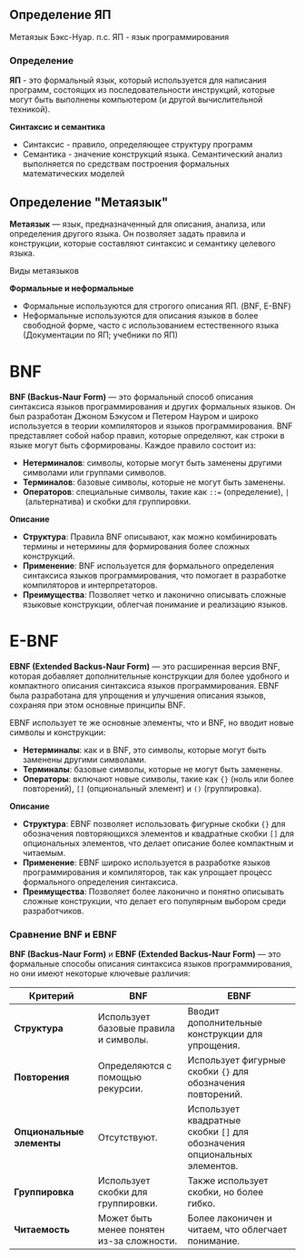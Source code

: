 ## Определение ЯП
Метаязык Бэкс-Нуар.
п.с. ЯП - язык программирования
  ### Определение
  
**ЯП** - это формальный язык, который используется для написания программ, состоящих из последовательности инструкций, которые могут быть выполнены компьютером (и другой вычислительной техникой).

**Синтаксис и семантика** 
- Синтаксис - правило, определяющее структуру программ
- Семантика - значение конструкций языка. Семантический анализ выполняется по средствам построения формальных математических моделей

## Определение "Метаязык"

**Метаязык** — язык, предназначенный для описания, анализа, или определения другого языка.
Он позволяет задать правила и конструкции, которые составляют синтаксис и семантику целевого языка.

Виды метаязыков

**Формальные и неформальные**
- Формальные используются для строгого описания ЯП. (BNF, E-BNF)
- Неформальные используются для описания языков в более свободной форме, часто с использованием естественного языка (Документации по ЯП; учебники по ЯП)

# **BNF**

**BNF (Backus-Naur Form)** — это формальный способ описания синтаксиса языков программирования и других формальных языков. Он был разработан Джоном Бэкусом и Петером Науром и широко используется в теории компиляторов и языков программирования.
BNF представляет собой набор правил, которые определяют, как строки в языке могут быть сформированы. Каждое правило состоит из:

- **Нетерминалов**: символы, которые могут быть заменены другими символами или группами символов.
- **Терминалов**: базовые символы, которые не могут быть заменены.
- **Операторов**: специальные символы, такие как `::=` (определение), `|` (альтернатива) и скобки для группировки.
 
 **Описание**

- **Структура**: Правила BNF описывают, как можно комбинировать термины и нетермины для формирования более сложных конструкций.
- **Применение**: BNF используется для формального определения синтаксиса языков программирования, что помогает в разработке компиляторов и интерпретаторов.
- **Преимущества**: Позволяет четко и лаконично описывать сложные языковые конструкции, облегчая понимание и реализацию языков.

# **E-BNF**

**EBNF (Extended Backus-Naur Form)** — это расширенная версия BNF, которая добавляет дополнительные конструкции для более удобного и компактного описания синтаксиса языков программирования. EBNF была разработана для упрощения и улучшения описания языков, сохраняя при этом основные принципы BNF.

EBNF использует те же основные элементы, что и BNF, но вводит новые символы и конструкции:

- **Нетерминалы**: как и в BNF, это символы, которые могут быть заменены другими символами.
- **Терминалы**: базовые символы, которые не могут быть заменены.
- **Операторы**: включают новые символы, такие как `{}` (ноль или более повторений), `[]` (опциональный элемент) и `()` (группировка).

**Описание**

- **Структура**: EBNF позволяет использовать фигурные скобки `{}` для обозначения повторяющихся элементов и квадратные скобки `[]` для опциональных элементов, что делает описание более компактным и читаемым.
- **Применение**: EBNF широко используется в разработке языков программирования и компиляторов, так как упрощает процесс формального определения синтаксиса.
- **Преимущества**: Позволяет более лаконично и понятно описывать сложные конструкции, что делает его популярным выбором среди разработчиков.


### Сравнение BNF и EBNF

**BNF (Backus-Naur Form)** и **EBNF (Extended Backus-Naur Form)** — это формальные способы описания синтаксиса языков программирования, но они имеют некоторые ключевые различия:

| **Критерий**              | **BNF**                                   | **EBNF**                                                                  |
| ------------------------- | ----------------------------------------- | ------------------------------------------------------------------------- |
| **Структура**             | Использует базовые правила и символы.     | Вводит дополнительные конструкции для упрощения.                          |
| **Повторения**            | Определяются с помощью рекурсии.          | Использует фигурные скобки `{}` для обозначения повторений.               |
| **Опциональные элементы** | Отсутствуют.                              | Использует квадратные скобки `[]` для обозначения опциональных элементов. |
| **Группировка**           | Использует скобки для группировки.        | Также использует скобки, но более гибко.                                  |
| **Читаемость**            | Может быть менее понятен из-за сложности. | Более лаконичен и читаем, что облегчает понимание.                        |
